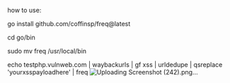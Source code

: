 how to use:

go install github.com/coffinsp/freq@latest

cd go/bin

sudo mv freq /usr/local/bin

echo testphp.vulnweb.com | waybackurls | gf xss | urldedupe | qsreplace 'yourxsspayloadhere' | freq
![Uploading Screenshot (242).png…]()
